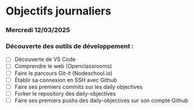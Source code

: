 # Objectifs journaliers

### Mercredi 12/03/2025

### Découverte des outils de développement :
- [ ] Découverte de VS Code
- [ ] Comprendre le web (Openclassrooms)
- [ ] Faire le parcours Git-it (Nodeschool.io)
- [ ] Établir sa connexion en SSH avec Github
- [ ] Faire ses premiers commits sur les daily objectives
- [ ] Forker le repository des daily-objectives
- [ ] Faire ses premiers pushs des daily-objectives sur son compte Github
